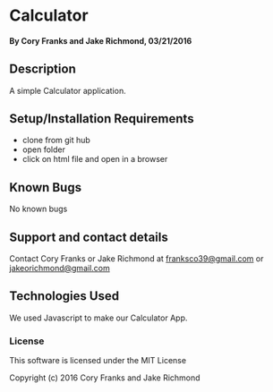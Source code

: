 # Calculator

#### By Cory Franks and Jake Richmond, 03/21/2016

## Description

A simple Calculator application.

## Setup/Installation Requirements

* clone from git hub
* open folder
* click on html file and open in a browser

## Known Bugs

No known bugs

## Support and contact details

Contact Cory Franks or Jake Richmond at franksco39@gmail.com or jakeorichmond@gmail.com

## Technologies Used

We used Javascript to make our Calculator App.

### License 

This software is licensed under the MIT License

Copyright (c) 2016 Cory Franks and Jake Richmond
